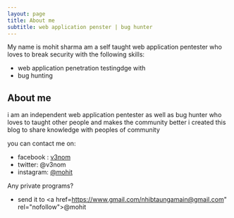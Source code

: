 ```yaml
---
layout: page
title: About me
subtitle: web application penster | bug hunter
---
```


My name is mohit sharma am a self taught web application pentester who loves to break security with the following skills:

- web application penetration testingdge with
- bug hunting 

## About me

i am an independent web application pentester as well as bug hunter who loves to taught other people and makes the community better i created this blog to share knowledge with peoples of community

you can contact me on: 

- facebook : <a href="https://www.facebook.com/mohit20000" rel="nofollow">v3nom</a>
- twitter: <a hrf="https://twitter.com/mohit29295572" rel="nofollow">@v3nom</a>
- instagram: <a href="https://www.instagram.com/mohit_1337" rel="nofollow">@mohit</a>

Any private programs? 
 
- send it to <a href=https://www.gmail.com/nhibtaungamain@gmail.com" rel="nofollow">@mohit</a>

